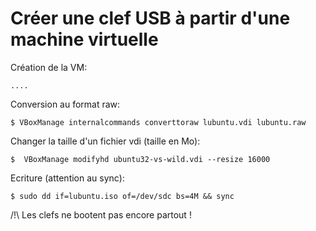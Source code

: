# Créer une clef USB à partir d'une machine virtuelle

Création de la VM:
	
	....

Conversion au format raw:

	$ VBoxManage internalcommands converttoraw lubuntu.vdi lubuntu.raw

Changer la taille d'un fichier vdi (taille en Mo):

	$  VBoxManage modifyhd ubuntu32-vs-wild.vdi --resize 16000 

Ecriture (attention au sync):

	$ sudo dd if=lubuntu.iso of=/dev/sdc bs=4M && sync

/!\ Les clefs ne bootent pas encore partout !
